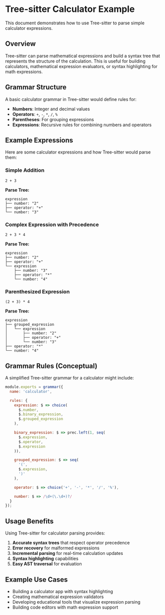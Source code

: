 # Tree-sitter Calculator Example

This document demonstrates how to use Tree-sitter to parse simple calculator expressions.

## Overview

Tree-sitter can parse mathematical expressions and build a syntax tree that represents the structure of the calculation. This is useful for building calculators, mathematical expression evaluators, or syntax highlighting for math expressions.

## Grammar Structure

A basic calculator grammar in Tree-sitter would define rules for:

- **Numbers**: Integer and decimal values
- **Operators**: `+`, `-`, `*`, `/`, `%`
- **Parentheses**: For grouping expressions
- **Expressions**: Recursive rules for combining numbers and operators

## Example Expressions

Here are some calculator expressions and how Tree-sitter would parse them:

### Simple Addition
```
2 + 3
```
**Parse Tree:**
```
expression
├── number: "2"
├── operator: "+"
└── number: "3"
```

### Complex Expression with Precedence
```
2 + 3 * 4
```
**Parse Tree:**
```
expression
├── number: "2"
├── operator: "+"
└── expression
    ├── number: "3"
    ├── operator: "*"
    └── number: "4"
```

### Parenthesized Expression
```
(2 + 3) * 4
```
**Parse Tree:**
```
expression
├── grouped_expression
│   └── expression
│       ├── number: "2"
│       ├── operator: "+"
│       └── number: "3"
├── operator: "*"
└── number: "4"
```

## Grammar Rules (Conceptual)

A simplified Tree-sitter grammar for a calculator might include:

```javascript
module.exports = grammar({
  name: 'calculator',

  rules: {
    expression: $ => choice(
      $.number,
      $.binary_expression,
      $.grouped_expression
    ),

    binary_expression: $ => prec.left(1, seq(
      $.expression,
      $.operator,
      $.expression
    )),

    grouped_expression: $ => seq(
      '(',
      $.expression,
      ')'
    ),

    operator: $ => choice('+', '-', '*', '/', '%'),

    number: $ => /\d+(\.\d+)?/
  }
});
```

## Usage Benefits

Using Tree-sitter for calculator parsing provides:

1. **Accurate syntax trees** that respect operator precedence
2. **Error recovery** for malformed expressions
3. **Incremental parsing** for real-time calculation updates
4. **Syntax highlighting** capabilities
5. **Easy AST traversal** for evaluation

## Example Use Cases

- Building a calculator app with syntax highlighting
- Creating mathematical expression validators
- Developing educational tools that visualize expression parsing
- Building code editors with math expression support
